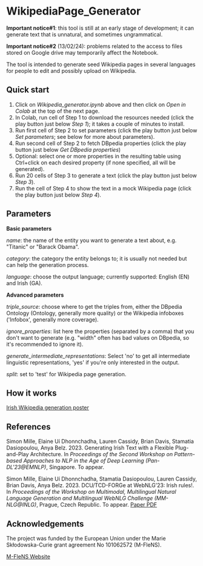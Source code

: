 # WikipediaPage_Generator

**Important notice#1**: this tool is still at an early stage of development; it can generate text that is unnatural, and sometimes ungrammatical. 

**Important notice#2** (13/02/24): problems related to the access to files stored on Google drive may temporarily affect the Notebook.

The tool is intended to generate seed Wikipedia pages in several languages for people to edit and possibly upload on Wikipedia.

## Quick start

1. Click on *Wikipedia_generator.ipynb* above and then click on *Open in Colab* at the top of the next page.
2. In Colab, run cell of Step 1 to download the resources needed (click the play button just below *Step 1*); it takes a couple of minutes to install.
3. Run first cell of Step 2 to set parameters (click the play button just below *Set parameters*; see below for more about parameters).
4. Run second cell of Step 2 to fetch DBpedia properties (click the play button just below *Get DBpedia properties*)
5. Optional: select one or more properties in the resulting table using Ctrl+click on each desired property (if none specified, all will be generated).
6. Run 20 cells of Step 3 to generate a text (click the play button just below *Step 3*).
7. Run the cell of Step 4 to show the text in a mock Wikipedia page (click the play button just below *Step 4*).

## Parameters

**Basic parameters**

*name*: the name of the entity you want to generate a text about, e.g. "Titanic" or "Barack Obama".

*category*: the category the entity belongs to; it is usually not needed but can help the generation process.

*language*: choose the output language; currently supported: English (EN) and Irish (GA).

**Advanced parameters**

*triple_source*: choose where to get the triples from, either the DBpedia Ontology (Ontology, generally more quality) or the Wikipedia infoboxes ('Infobox', generally more coverage). 

*ignore_properties*: list here the properties (separated by a comma) that you don't want to generate (e.g. "width" often has bad values on DBpedia, so it's recommended to ignore it).

*generate_intermediate_representations*: Select 'no' to get all intermediate linguistic representations, 'yes' if you're only interested in the output.

*split*: set to 'test' for Wikipedia page generation.

## How it works

[Irish Wikipedia generation poster](documents/2023_START-ER-poster.pdf)

## References

Simon Mille, Elaine Uí Dhonnchadha, Lauren Cassidy, Brian Davis, Stamatia Dasiopoulou, Anya Belz. 2023. Generating Irish Text with a Flexible Plug-and-Play Architecture. In *Proceedings of the Second Workshop on Pattern-based Approaches to NLP in the Age of Deep Learning (Pan-DL'23@EMNLP)*, Singapore. To appear.

Simon Mille, Elaine Uí Dhonnchadha, Stamatia Dasiopoulou, Lauren Cassidy, Brian Davis, Anya Belz. 2023. DCU/TCD-FORGe at WebNLG’23: Irish rules!. In *Proceedings of the Workshop on Multimodal, Multilingual Natural Language Generation and Multilingual WebNLG Challenge (MM-NLG@INLG)*, Prague, Czech Republic. To appear. [Paper PDF](https://aclanthology.org/2023.mmnlg-1.10.pdf)

## Acknowledgements
The project was funded by the European Union under the Marie Skłodowska-Curie grant agreement No 101062572 (M-FleNS).

[M-FleNS Website](https://sites.google.com/adaptcentre.ie/m-flens/home/resources)
